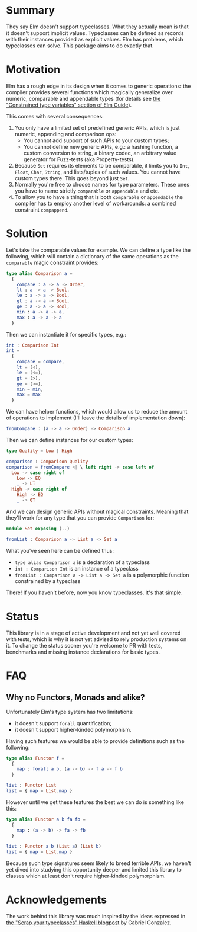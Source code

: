 # Summary

They say Elm doesn't support typeclasses.
What they actually mean is that it doesn't support implicit values.
Typeclasses can be defined as records with their instances provided as explicit values.
Elm has problems, which typeclasses can solve.
This package aims to do exactly that.

# Motivation

Elm has a rough edge in its design when it comes to generic operations:
the compiler provides several functions which magically generalize over numeric, comparable and appendable types
(for details see [the "Constrained type variables" section of Elm Guide](https://guide.elm-lang.org/types/reading_types.html#constrained-type-variables)).

This comes with several consequences:

1. You only have a limited set of predefined generic APIs, which is just numeric, appending and comparison ops:
    - You cannot add support of such APIs to your custom types;
    - You cannot define new generic APIs, e.g.: a hashing function, a custom conversion to string, a binary codec, an arbitrary value generator for Fuzz-tests (aka Property-tests).
1. Because `Set` requires its elements to be comparable, it limits you to `Int`, `Float`, `Char`, `String`, and lists/tuples of such values. You cannot have custom types there. This goes beyond just `Set`.
1. Normally you're free to choose names for type parameters. These ones you have to name strictly `comparable` or `appendable` and etc.
1. To allow you to have a thing that is both `comparable` or `appendable` the compiler has to employ another level of workarounds: a combined constraint `compappend`.

# Solution

Let's take the comparable values for example.
We can define a type like the following, which will contain a dictionary of the same operations as the `comparable` magic constraint provides:

```elm
type alias Comparison a =
  {
    compare : a -> a -> Order,
    lt : a -> a -> Bool,
    le : a -> a -> Bool,
    gt : a -> a -> Bool,
    ge : a -> a -> Bool,
    min : a -> a -> a,
    max : a -> a -> a
  }
```

Then we can instantiate it for specific types, e.g.:

```elm
int : Comparison Int
int =
  {
    compare = compare,
    lt = (<),
    le = (<=),
    gt = (>),
    ge = (>=),
    min = min,
    max = max
  }
```

We can have helper functions, which would allow us to reduce the amount of operations to implement (I'll leave the details of implementation down):

```elm
fromCompare : (a -> a -> Order) -> Comparison a
```

Then we can define instances for our custom types:

```elm
type Quality = Low | High

comparison : Comparison Quality
comparison = fromCompare <| \ left right -> case left of
  Low -> case right of
    Low -> EQ
    _ -> LT
  High -> case right of
    High -> EQ
    _ -> GT
```

And we can design generic APIs without magical constraints.
Meaning that they'll work for any type that you can provide `Comparison` for:

```elm
module Set exposing (..)

fromList : Comparison a -> List a -> Set a
```

What you've seen here can be defined thus:
- `type alias Comparison a` is a declaration of a typeclass
- `int : Comparison Int` is an instance of a typeclass
- `fromList : Comparison a -> List a -> Set a` is a polymorphic function constrained by a typeclass

There! If you haven't before, now you know typeclasses. It's that simple.

# Status

This library is in a stage of active development and not yet well covered with tests,
which is why it is not yet advised to rely production systems on it.
To change the status sooner you're welcome to PR with tests, benchmarks and
missing instance declarations for basic types.

# FAQ

## Why no Functors, Monads and alike?

Unfortunately Elm's type system has two limitations:

* it doesn't support `forall` quantification;
* it doesn't support higher-kinded polymorphism.

Having such features we would be able to provide definitions such as the following:

```elm
type alias Functor f =
  {
    map : forall a b. (a -> b) -> f a -> f b
  }

list : Functor List
list = { map = List.map }
```

However until we get these features the best we can do is something like this:

```elm
type alias Functor a b fa fb =
  {
    map : (a -> b) -> fa -> fb
  }

list : Functor a b (List a) (List b)
list = { map = List.map }
```

Because such type signatures seem likely to breed terrible APIs, we haven't yet dived into studying this opportunity deeper and limited this library to classes which at least don't require higher-kinded polymorphism.

# Acknowledgements

The work behind this library was much inspired by the ideas expressed in [the "Scrap your typeclasses" Haskell blogpost](http://www.haskellforall.com/2012/05/scrap-your-type-classes.html) by Gabriel Gonzalez.
